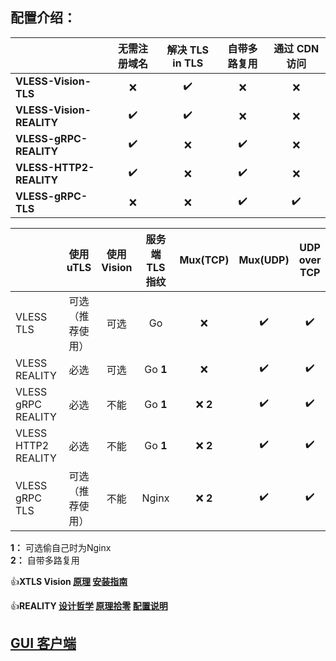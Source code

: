 ## **配置介绍：** 

| | 无需注册域名 | 解决 TLS in TLS | 自带多路复用 | 通过 CDN 访问 |
| :--- | :---: | :---: | :---: | :---: |
| **VLESS-Vision-TLS** | :x: | :heavy_check_mark: | :x: | :x: |
| **VLESS-Vision-REALITY** | :heavy_check_mark: | :heavy_check_mark: | :x: | :x: |
| **VLESS-gRPC-REALITY** | :heavy_check_mark: | :x: | :heavy_check_mark: | :x: |
| **VLESS-HTTP2-REALITY** | :heavy_check_mark: | :x: | :heavy_check_mark: | :x: |
| **VLESS-gRPC-TLS** | :x: | :x: | :heavy_check_mark: | :heavy_check_mark: |

| | 使用 uTLS | 使用 Vision | 服务端 TLS 指纹 | Mux(TCP) | Mux(UDP) | UDP over TCP |
| :--- | :---: | :---: | :---: | :---: | :---: | :---: |
| VLESS TLS | 可选（推荐使用） | 可选 | Go | :x: | :heavy_check_mark: | :heavy_check_mark: |
| VLESS REALITY | 必选 | 可选 | Go **1** | :x: | :heavy_check_mark: | :heavy_check_mark: |
| VLESS gRPC REALITY | 必选 | 不能 | Go **1** | :x: **2** | :heavy_check_mark: | :heavy_check_mark: |
| VLESS HTTP2 REALITY | 必选 | 不能 | Go **1** | :x: **2** | :heavy_check_mark: | :heavy_check_mark: |
| VLESS gRPC TLS | 可选（推荐使用） | 不能 | Nginx | :x: **2** | :heavy_check_mark: | :heavy_check_mark: |

**1：** 可选偷自己时为Nginx<br>
**2：** 自带多路复用

:+1:**XTLS Vision [原理](https://github.com/XTLS/Xray-core/discussions/1295) [安装指南](https://github.com/chika0801/Xray-install)**

:+1:**REALITY [设计哲学](https://github.com/XTLS/Xray-core/issues/1689#issuecomment-1439447009) [原理拾零](https://github.com/XTLS/Xray-core/issues/1891#issuecomment-1495439413) [配置说明](https://github.com/XTLS/REALITY#readme)**

## **[GUI 客户端](https://github.com/XTLS/Xray-core/blob/main/README.md#gui-clients)** 
